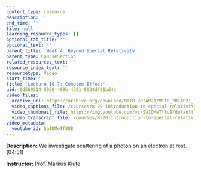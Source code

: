 ```yaml
---
content_type: resource
description: ''
end_time: ''
file: null
learning_resource_types: []
optional_tab_title: ''
optional_text: ''
parent_title: 'Week 4: Beyond Special Relativity'
parent_type: CourseSection
related_resources_text: ''
resource_index_text: ''
resourcetype: Video
start_time: ''
title: 'Lecture 10.7: Compton Effect'
uid: 0d569514-5950-488b-4581-8034df01bd4a
video_files:
  archive_url: https://archive.org/download/MIT8.20IAP21/MIT8_20IAP21_lec10-7_300k.mp4
  video_captions_file: /courses/8-20-introduction-to-special-relativity-january-iap-2021/eb615611f58350c4a23b4821453ca7df_Sa1DMeTf8U8.vtt
  video_thumbnail_file: https://img.youtube.com/vi/Sa1DMeTf8U8/default.jpg
  video_transcript_file: /courses/8-20-introduction-to-special-relativity-january-iap-2021/7b1ce0668f50cd65c7c224550fd4b84f_Sa1DMeTf8U8.pdf
video_metadata:
  youtube_id: Sa1DMeTf8U8
---
```


**Description:** We investigate scattering of a photon on an electron at rest. (04:51)

**Instructor:** Prof. Markus Klute